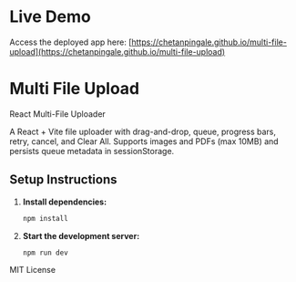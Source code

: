 # Live Demo

Access the deployed app here: [https://chetanpingale.github.io/multi-file-upload](https://chetanpingale.github.io/multi-file-upload)


# Multi File Upload
React Multi-File Uploader

A React + Vite file uploader with drag-and-drop, queue, progress bars, retry, cancel, and Clear All. Supports images and PDFs (max 10MB) and persists queue metadata in sessionStorage.

## Setup Instructions

1. **Install dependencies:**
   ```bash
   npm install
   ```

2. **Start the development server:**
   ```bash
   npm run dev
   ```


MIT License
